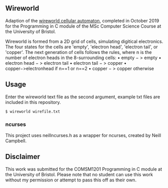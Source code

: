 ## Wireworld
Adaption of the [wireworld cellular automaton](https://en.wikipedia.org/wiki/Wireworld), completed in October 2019 for the Programming in C module of the MSc Computer Science Course at the University of Bristol. 

Wireworld is formed from a 2D grid of cells, simulating digitical electronics. The four states for the cells are 'empty', 'electron head', 'electron tail', or 'copper'. The next generation of cells follows the rules, where n is the number of electron heads in the 8-surrounding cells: 
• empty − > empty
• electron head − > electron tail
• electron tail − > copper
• copper−>electronhead if n==1 or n==2 
• copper − > copper otherwise

## Usage

Enter the wireworld text file as the second argument, example txt files are included in this repository. 
```
$ wireworld wirefile.txt
```

### ncurses
This project uses neillncurses.h as a wrapper for ncurses, created by Neill Campbell. 

## Disclaimer
This work was submitted for the COMSM1201 Programming in C module at the University of Bristol. Please note that no student can use this work without my permission or attempt to pass this off as their own. 
